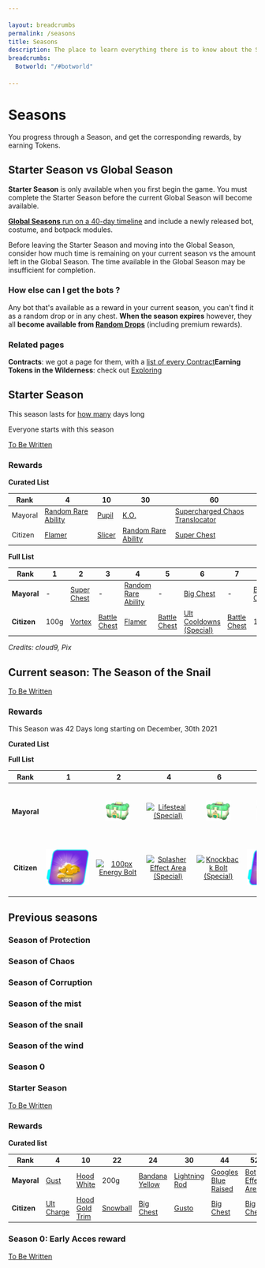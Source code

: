 ```yaml
---

layout: breadcrumbs
permalink: /seasons
title: Seasons
description: The place to learn everything there is to know about the Seasons in Botworld Adventure!
breadcrumbs:
  Botworld: "/#botworld"
  
---
```


# Seasons

<div markdown="1" class=" ghcms ghcms-intro">

You progress through a Season, and get the corresponding rewards, by earning Tokens.

## Starter Season vs Global Season

**Starter Season** is only available when you first begin the game. You must complete the Starter Season before the current Global Season will become available.

[**Global Seasons** run on a 40-day timeline](<#tbc>) and include a newly released bot, costume, and botpack modules.

Before leaving the Starter Season and moving into the Global Season, consider how much time is remaining on your current season vs the amount left in the Global Season. The time available in the Global Season may be insufficient for completion.

### How else can I get the bots ?

Any bot that's available as a reward in your current season, you can't find it as a random drop or in any chest. **When the season expires** however, they all **become available from [Random Drops](</loot#botframes>)** (including premium rewards).

### Related pages

**Contracts**: we got a page for them, with a [list of every Contract](</contracts>)**Earning Tokens in the Wilderness**: check out [Exploring](</exploring>)

</div>

## Starter Season

<div markdown="1" class=" ghcms ghcms-starterseason">

This season lasts for [how many](</contribute#tbw>) days long<br>

Everyone starts with this season

[To Be Written](</contribute#tbw>)
</div>

### Rewards

**Curated List**

| Rank    | 4 | 10 | 30 | 60 |
| -       | - | -  | -  | -  |
| Mayoral | [Random Rare Ability](/abilities) | [Pupil](/pupil)  | [K.O.](/ko)  | [Supercharged Chaos Translocator](/supercharged-chaos-translocator)  |
| Citizen | [Flamer](/flamer) | [Slicer](/slicer)  | [Random Rare Ability](/abilities)  | [Super Chest](/contribute#tbw)  |


**Full List**

<div markdown="1" class=" ghcms ghcms-fulllist">
</div>

| Rank | 1 | 2 | 3 | 4 | 5 | 6 | 7 | 8 | 9 | 10 | 11 | 12 | 13 | 14 | 15 | 16 | 17 | 18 | 19 | 20 | 21 | 22 | 23 | 24 | 25 | 26 | 27 | 28 | 29 | 30 | 31 | 32 | 33 | 34 | 35 | 36 | 37 | 38 | 39 | 40 | 41 | 42 | 43 | 44 | 45 | 46 | 47 | 48 | 49 | 50 | 51 | 52 | 53 | 54 | 55 | 56 | 57 | 58 | 59 | 60 |
|---|---|---|---|---|---|---|---|---|---|---|---|---|---|---|---|---|---|---|---|---|---|---|---|---|---|---|---|---|---|---|---|---|---|---|---|---|---|---|---|---|---|---|---|---|---|---|---|---|---|---|---|---|---|---|---|---|---|---|---|---|
| **Mayoral** | - | [Super Chest](/contribute#tbw) | - | [Random Rare Ability](/abilities) | - | [Big Chest](/contribute#tbw) | - | [Big Chest](/contribute#tbw) | - | [Pupil](/pupil) | - | [Big Chest](/contribute#tbw) | - | [Big Chest](/contribute#tbw) | - | [Chaser Speed](/chaser-speed-rare) | - | [Big Chest](/contribute#tbw) | - | [Big Chest](/contribute#tbw) | - | [Bot Damage (Rare)](/bot-damage-rare) | - | [Big Chest](/contribute#tbw) | - | [Big Chest](/contribute#tbw) | - | [Super Chest](/contribute#tbw) | - | [K.O.](/ko) | - | [Big Chest](/contribute#tbw) | - | [Big Chest](/contribute#tbw) | - | [Super Chest](/contribute#tbw) | - | [Big Chest](/contribute#tbw) | - | [Big Chest](/contribute#tbw) | - | [Random Rare Booster](/boosters) | - | [Big Chest](/contribute#tbw) | - | [Big Chest](/contribute#tbw) | - | [Super Chest](/contribute#tbw) | - | [Big Chest](/contribute#tbw) | - | [Big Chest](/contribute#tbw) | - | [Random Rare Ability](/abilities) | - | [Big Chest](/contribute#tbw) | - | [Super Chest](/contribute#tbw) | - | [Supercharged Chaos Translocator](/supercharged-chaos-translocator)
| **Citizen** | 100g | [Vortex](/vortex) | [Battle Chest](/contribute#tbw) | [Flamer](/flamer) | [Battle Chest](/contribute#tbw) | [Ult Cooldowns (Special)](/ult-cooldowns-special) | [Battle Chest](/contribute#tbw) | 150g | [Battle Chest](/contribute#tbw) | [Slicer](/slicer) | [Battle Chest](/contribute#tbw) | [Chaos Translocator](/chaos-translocator) | [Battle Chest](/contribute#tbw) | 200g | [Battle Chest](/contribute#tbw) | [Power Generation (Special)](/power-generation-special) | [Battle Chest](/contribute#tbw) | 200g | [Battle Chest](/contribute#tbw) | [Big Chest](/contribute#tbw) | [Battle Chest](/contribute#tbw) | 300g | [Battle Chest](/contribute#tbw) | [Random Special Ability](/abilities) | [Battle Chest](/contribute#tbw) | 250g | [Battle Chest](/contribute#tbw) | [Random Special Booster](/boosters) | [Battle Chest](/contribute#tbw) | [Random Rare Ability](/abilities) | [Battle Chest](/contribute#tbw) | 250g | [Battle Chest](/contribute#tbw) | [Big Chest](/contribute#tbw) | [Battle Chest](/contribute#tbw) | [Random Special Ability](/abilities) | [Battle Chest](/contribute#tbw) | [Big Chest](/contribute#tbw) | [Battle Chest](/contribute#tbw) | 250g | [Battle Chest](/contribute#tbw) | [Big Chest](/contribute#tbw) | [Battle Chest](/contribute#tbw) | [Random Special Booster](/boosters) | [Battle Chest](/contribute#tbw) | 250g | [Battle Chest](/contribute#tbw) | [Big Chest](/contribute#tbw) | [Battle Chest](/contribute#tbw) | [Random Special Ability](/abilities) | [Battle Chest](/contribute#tbw) | [Random Special Booster](/boosters) | [Battle Chest](/contribute#tbw) | 250g | [Battle Chest](/contribute#tbw) | [Big Chest](/contribute#tbw) | [Battle Chest](/contribute#tbw) | 500g | [Super Chest](/contribute#tbw) | [Super Chest](/contribute#tbw) |


*Credits: cloud9, Pix*

<div markdown="1" class=" ghcms ghcms-currentseason">

## Current season: The Season of the Snail

[To Be Written](</contribute#tbw>)

### Rewards

This Season was 42 Days long starting on December, 30th 2021

**Curated List**

</div>

**Full List**

<div markdown="1" class=" ghcms ghcms-fulllist2">
</div>

| Rank |            1           |            2           |            4           |            6           |            8           |           10           |           12           |           14           |           16           |           18           |           20           |           22           |     24     |           26           |           28           |           30           |           32           |     34     |           36           |     38     |           40           |           42           |           44           |           46           |           48           |           50           |           52           |           54           |     56     |           58           |           59           |           60           |
| :---: | :---: | :---: | :---: | :---: | :---: | :---: | :---: | :---: | :---: | :---: | :---: | :---: | :---: | :---: | :---: | :---: | :---: | :---: | :---: | :---: | :---: | :---: | :---: | :---: | :---: | :---: | :---: | :---: | :---: | :---: | :---: | :---: |
| **Mayoral** |   | [![50px Big Chest](/assets/img/loot/chest-special-small.png)](/loot) | [![Lifesteal (Special)](/assets/img/boosters/lifesteal-special.png)](/lifesteal-special) | [![50px Big Chest](/assets/img/loot/chest-special-small.png)](/loot) | [![50px Big Chest](/assets/img/loot/chest-special-small.png)](/loot) | ![100px Goggles Orange (Special)](/assets/img/loot/goggles-orange.png) | [![50px Big Chest](/assets/img/loot/chest-special-small.png)](/loot) | [![50px Big Chest](/assets/img/loot/chest-special-small.png)](/loot) | [![50px Super Chest](/assets/img/loot/chest-rare-small.png)](</loot>) | [![50px Big Chest](/assets/img/loot/chest-special-small.png)](/loot) | [![100px Botpack Stun (Rare)](/assets/img/boosters/botpack-stun-rare.png)](/botpack-stun-rare) | [![50px Big Chest](/assets/img/loot/chest-special-small.png)](/loot) | [![50px Big Chest](/assets/img/loot/chest-special-small.png)](/loot) | [![50px Big Chest](/assets/img/loot/chest-special-small.png)](/loot) | [![50px Super Chest](/assets/img/loot/chest-rare-small.png)](</loot>) | [![100px Sheller Bot](/assets/img/loot/sheller-100px.png)](/sheller) | [![50px Big Chest](/assets/img/loot/chest-special-small.png)](/loot) | [![50px Big Chest](/assets/img/loot/chest-special-small.png)](/loot) | [![50px Super Chest](/assets/img/loot/chest-rare-small.png)](</loot>) | [![50px Big Chest](/assets/img/loot/hest-special-small.png)](/loot) | [![50px Big Chest](/assets/img/loot/chest-special-small.png)](/loot) | ![100px Random Booster (Rare)](/assets/img/loot/random-booster-rare.png) | [![50px Big Chest](/assets/img/loot/chest-special-small.png)](/loot) | [![50px Big Chest](/assets/img/loot/chest-special-small.png)](/loot) | ![100px Random Ability Module (Rare)](/assets/img/loot/random-ability-module-rare.png) | [![50px Big Chest](/assets/img/loot/chest-special-small.png)](/loot) | [![50px Big Chest](/assets/img/loot/chest-special-small.png)](/loot) | [![100px Movement Speed (Epic)](/assets/img/boosters/movement-speed-epic.png)](/movement-speed-epic) | [![50px Big Chest](/assets/img/loot/chest-special-small.png)](/loot) | [![50px Super Chest](/assets/img/loot/chest-rare-small.png)](</loot>) | [![100px Gravity Surge](/assets/img/abilities/gravity-surge.png)](/gravity-surge) | 
| **Citizen** | ![100px 150g](/assets/img/loot/gold-150.png) | [![100px Energy Bolt](/assets/img/abilities/energy-bolt.png)](/energy-bolt) | [![Splasher Effect Area (Special)](/assets/img/boosters/splasher-effect-area-special.png)](/splasher-effect-area-special) | [![Knockback Bolt (Special)](/assets/img/abilities/knockback-bolt.png)](/knockback-bolt) | ![100px 150g](/assets/img/loot/gold-150.png) | ![100px Headwrap Lemon (Common)](/assets/img/loot/headwrap-lemon.png) | ![100px Random Booster (Special)](/assets/img/loot/random-booster-special.png) | ![100px 200g](/assets/img/loot/gold-200.png) | [![100px Poison Bolt (Special)](/assets/img/abilities/poison-bolt.png)](/poison-bolt) | ![100px 200g](/assets/img/loot/gold-200.png) | [![50px Big Chest](/assets/img/loot/chest-special-small.png)](/loot) | ![100px 200g](/assets/img/loot/gold-200.png) | [![50px Big Chest](/assets/img/loot/chest-special-small.png)](/loot) | ![100px 250g](/assets/img/loot/gold-250.png) | ![100px Random Booster (Special)](/assets/img/loot/random-booster-special.png) | ![100px Bot Damage (Rare)](/assets/img/boosters/bot-damage-rare.png) | ![100px 250g](/assets/img/loot/gold-250.png) | [![50px Big Chest](/assets/img/loot/chest-special-small.png)](/loot) | ![100px Random Ability Module (Special)](/assets/img/loot/random-ability-module-special.png) | [![50px Big Chest](/assets/img/loot/chest-special-small.png)](/loot) | ![100px 250g](/assets/img/loot/gold-250.png) | [![50px Big Chest](/assets/img/loot/chest-special-small.png)](/loot) | ![100px Bandana Red (Common)](/assets/img/loot/bandana-red.png) | ![100px 250g](/assets/img/loot/gold-250.png) | [![50px Big Chest](/assets/img/loot/chest-special-small.png)](/loot) | ![100px Random Booster (Special)](/assets/img/loot/random-booster-special.png) | [![100px Charge Bolt (Rare)](/assets/img/abilities/charge-bolt.png)](/charge-bolt) | ![100px 250g](/assets/img/loot/gold-250.png) | [![50px Big Chest](/assets/img/loot/chest-special-small.png)](/loot) | 500g | [![50px Super Chest](/assets/img/loot/chest-rare-small.png)](</loot>) | [![100px Botpack Damage (Epic)](/assets/img/boosters/botpack-damage-epic.png)](/botpack-damage-epic) |


<div markdown="1" class=" ghcms ghcms-previousseasons">

## Previous seasons

### Season of Protection

### Season of Chaos

### Season of Corruption

### Season of the mist

### Season of the snail

### Season of the wind

### Season 0

### Starter Season

[To Be Written](</contribute#tbw>)

</div>

### Rewards

**Curated list**

| Rank | 4 | 10 | 22 | 24 | 30 | 44 | 52 | 54 | 60 |
| - | - | - | - | - | - | - | - | - | - |
| **Mayoral** | [Gust](/gust) | [Hood White](/contribute#tbw) | 200g | [Bandana Yellow](/contribute#tbw) | [Lightning Rod](/lightning-rod) | [Googles Blue Raised](/contribute#tbw) | [Bot Effect Area](/bot-effect-area-rare) | 250g | [Tornado Bolt](/tornado-bolt) |
| **Citizen** | [Ult Charge](/ult-charge-special) | [Hood Gold Trim](/contribute#tbw) | [Snowball](/snowball) | [Big Chest](/contribute#tbw) | [Gusto](/gusto) | [Big Chest](/contribute#tbw) | [Big Chest](/contribute#tbw) | [Gale](/gale) | [Goggle Monocle](/contribute#tbw) |


### Season 0: Early Acces reward

[To Be Written](/contribute#tbw)

